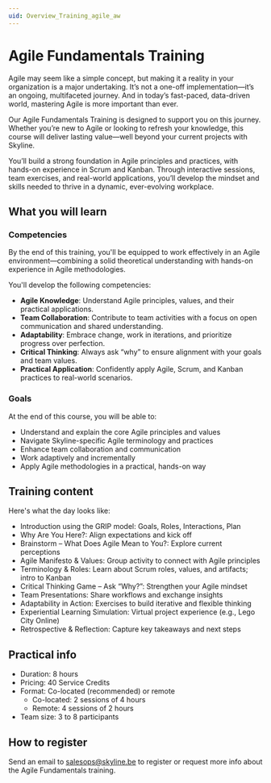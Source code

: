 ```yaml
---
uid: Overview_Training_agile_aw
---
```


# Agile Fundamentals Training

Agile may seem like a simple concept, but making it a reality in your organization is a major undertaking. It’s not a one-off implementation—it’s an ongoing, multifaceted journey. And in today’s fast-paced, data-driven world, mastering Agile is more important than ever.

Our Agile Fundamentals Training is designed to support you on this journey. Whether you’re new to Agile or looking to refresh your knowledge, this course will deliver lasting value—well beyond your current projects with Skyline.

You’ll build a strong foundation in Agile principles and practices, with hands-on experience in Scrum and Kanban. Through interactive sessions, team exercises, and real-world applications, you’ll develop the mindset and skills needed to thrive in a dynamic, ever-evolving workplace.

## What you will learn

### Competencies

By the end of this training, you'll be equipped to work effectively in an Agile environment—combining a solid theoretical understanding with hands-on experience in Agile methodologies.

You'll develop the following competencies:

- **Agile Knowledge**: Understand Agile principles, values, and their practical applications.
- **Team Collaboration**: Contribute to team activities with a focus on open communication and shared understanding.
- **Adaptability**: Embrace change, work in iterations, and prioritize progress over perfection.
- **Critical Thinking**: Always ask “why” to ensure alignment with your goals and team values.
- **Practical Application**: Confidently apply Agile, Scrum, and Kanban practices to real-world scenarios.

### Goals

At the end of this course, you will be able to:

- Understand and explain the core Agile principles and values
- Navigate Skyline-specific Agile terminology and practices
- Enhance team collaboration and communication
- Work adaptively and incrementally
- Apply Agile methodologies in a practical, hands-on way

## Training content

Here's what the day looks like:

- Introduction using the GRIP model: Goals, Roles, Interactions, Plan
- Why Are You Here?: Align expectations and kick off
- Brainstorm – What Does Agile Mean to You?: Explore current perceptions
- Agile Manifesto & Values: Group activity to connect with Agile principles
- Terminology & Roles: Learn about Scrum roles, values, and artifacts; intro to Kanban
- Critical Thinking Game – Ask “Why?”: Strengthen your Agile mindset
- Team Presentations: Share workflows and exchange insights
- Adaptability in Action: Exercises to build iterative and flexible thinking
- Experiential Learning Simulation: Virtual project experience (e.g., Lego City Online)
- Retrospective & Reflection: Capture key takeaways and next steps

## Practical info

- Duration: 8 hours
- Pricing: 40 Service Credits
- Format: Co-located (recommended) or remote
  - Co-located: 2 sessions of 4 hours
  - Remote: 4 sessions of 2 hours
- Team size: 3 to 8 participants

## How to register

Send an email to [salesops@skyline.be](mailto:salesops@skyline.be) to register or request more info about the Agile Fundamentals training. 
